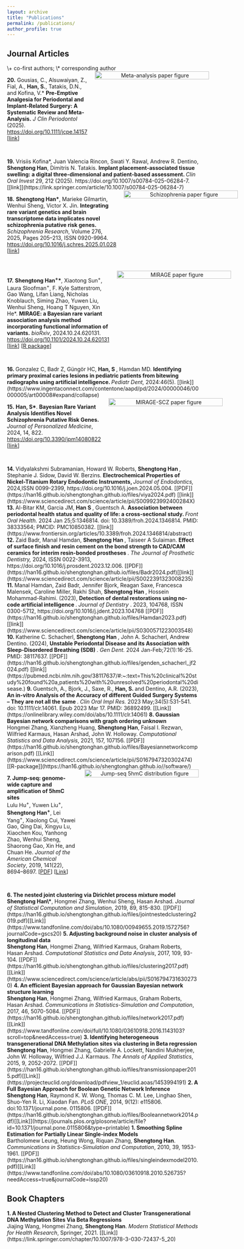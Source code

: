 ```yaml
---
layout: archive
title: "Publications"
permalink: /publications/
author_profile: true
---
```



## Journal Articles 


<span style="font-size:1em;"> 
\+ co-first authors; \* corresponding author </span>






<div style="display: flex; align-items: flex-start; gap: 20px; margin-bottom: 30px;">
  
  <!-- Left: Paper text -->
  <div style="flex: 1; font-size: 1em;">
    <p>
      <b>20.</b> Gousias, C., Alsuwaiyan, Z., Fial, A., <b>Han, S.</b>, Tatakis, D.N., and Kofina, V.*  
      <b>Pre-Emptive Analgesia for Periodontal and Implant-Related Surgery: A Systematic Review and Meta-Analysis.</b>  
      <i>J Clin Periodontol</i> (2025).  
      <a href="https://doi.org/10.1111/jcpe.14157" target="_blank">https://doi.org/10.1111/jcpe.14157</a>  
      [<a href="https://onlinelibrary.wiley.com/doi/10.1111/jcpe.14157" target="_blank">link</a>]
    </p>
  </div>

  <!-- Right: Image -->
  <div style="flex: 0 0 300px; text-align: center;">
    <a href="https://onlinelibrary.wiley.com/doi/10.1111/jcpe.14157" target="_blank">
      <img src="https://han16.github.io/shengtonghan.github.io/images/Chirs2025_Fig1.png" 
           alt="Meta-analysis paper figure" width="100%">
    </a>
  </div>
</div>





<span style="font-size:1em;">
<b> 19.</b> Vrisiis Kofina*, Juan Valencia Rincon, Swati Y. Rawal, Andrew R. Dentino, <b>Shengtong Han</b>, Dimitris N. Tatakis.  <b>
  Implant placement-associated tissue swelling: a digital three-dimensional and patient-based assessment.  </b>
<i>Clin Oral Invest  </i> 29, 212 (2025). https://doi.org/10.1007/s00784-025-06284-7. [[link]](https://link.springer.com/article/10.1007/s00784-025-06284-7)</span> 


<div style="display: flex; align-items: flex-start; gap: 20px; margin-bottom: 30px;">

  <!-- Left: Paper text -->
  <div style="flex: 1; font-size: 1em;">
    <p>
      <b>18.</b> <b>Shengtong Han*</b>, Marieke Gilmartin, Wenhui Sheng, Victor X. Jin.  
      <b>Integrating rare variant genetics and brain transcriptome data implicates novel schizophrenia putative risk genes.</b>  
      <i>Schizophrenia Research</i>, Volume 276, 2025, Pages 205–213, ISSN 0920-9964.  
      <a href="https://doi.org/10.1016/j.schres.2025.01.028" target="_blank">https://doi.org/10.1016/j.schres.2025.01.028</a>  
      [<a href="https://www.sciencedirect.com/science/article/pii/S0920996425000362" target="_blank">link</a>]
    </p>
  </div>

  <!-- Right: Image -->
  <div style="flex: 0 0 300px; text-align: center;">
    <a href="https://www.sciencedirect.com/science/article/pii/S0920996425000362" target="_blank">
      <img src="https://han16.github.io/shengtonghan.github.io/images/Han2025_DAWNSCZ.png" 
           alt="Schizophrenia paper figure" width="100%">
    </a>
  </div>

</div>









<div style="display: flex; align-items: flex-start; gap: 20px; margin-bottom: 30px;">

  <!-- Left: Paper text -->
  <div style="flex: 1; font-size: 1em;">
    <p>
      <b>17.</b> <b>Shengtong Han<sup>+</sup>*</b>, Xiaotong Sun<sup>+</sup>, Laura Sloofman<sup>+</sup>, F. Kyle Satterstrom, Gao Wang, Lifan Liang,  
      Nicholas Knoblauch, Siming Zhao, Yuwen Liu, Wenhui Sheng, Hoang T Nguyen, Xin He*.  
      <b>MIRAGE: a Bayesian rare variant association analysis method incorporating functional information of variants.</b>  
      <i>bioRxiv</i>, 2024.10.24.620131.  
      <a href="https://doi.org/10.1101/2024.10.24.620131" target="_blank">https://doi.org/10.1101/2024.10.24.620131</a>  
      [<a href="https://www.biorxiv.org/content/10.1101/828061v2.abstract" target="_blank">link</a>]  
      [<a href="https://xinhe-lab.github.io/mirage/" target="_blank">R package</a>]
    </p>
  </div>

  <!-- Right: Image -->
  <div style="flex: 0 0 300px; text-align: center;">
    <a href="https://doi.org/10.1101/2024.10.24.620131" target="_blank">
      <img src="https://han16.github.io/shengtonghan.github.io/images/Han2025_MIRAGE.png" 
           alt="MIRAGE paper figure" width="100%">
    </a>
  </div>

</div>






<span style="font-size:1em;">
<b> 16. </b> Gonzalez C, Badr Z, Güngör HC,  <b> Han, S </b>, Hamdan MD.  <b>
Identifying primary proximal caries lesions in pediatric patients from bitewing radiographs using artificial intelligence. </b> <i>
Pediatr Dent, </i> 2024:46(5). [[link]](https://www.ingentaconnect.com/contentone/aapd/pd/2024/00000046/00000005/art00008#expand/collapse) </span> 




<div style="display: flex; align-items: flex-start; gap: 20px; margin-bottom: 30px;">

  <!-- Left: Paper text -->
  <div style="flex: 1; font-size: 1em;">
    <p>
      <b>15.</b> <b>Han, S*</b>.  
      <b>Bayesian Rare Variant Analysis Identifies Novel Schizophrenia Putative Risk Genes.</b>  
      <i>Journal of Personalized Medicine</i>, 2024, 14, 822.  
      <a href="https://doi.org/10.3390/jpm14080822" target="_blank">https://doi.org/10.3390/jpm14080822</a>  
      [<a href="https://www.mdpi.com/2075-4426/14/8/822" target="_blank">link</a>]
    </p>
  </div>

  <!-- Right: Image -->
  <div style="flex: 0 0 300px; text-align: center;">
    <a href="https://www.mdpi.com/2075-4426/14/8/822" target="_blank">
      <img src="https://han16.github.io/shengtonghan.github.io/images/Han2024_MIRAGE_SCZ.png" 
           alt="MIRAGE-SCZ paper figure" width="100%">
    </a>
  </div>

</div>



<span style="font-size:1em;">
<b> 14. </b> Vidyalakshmi Subramanian, Howard W. Roberts, <b> Shengtong Han </b>, Stephanie J. Sidow, David W. Berzins. <b>
Electrochemical Properties of Nickel-Titanium Rotary Endodontic Instruments, </b> <i>
Journal of Endodontics, </i> 2024,ISSN 0099-2399,
https://doi.org/10.1016/j.joen.2024.05.004. [[PDF]](https://han16.github.io/shengtonghan.github.io/files/viya2024.pdf) [[link]](https://www.sciencedirect.com/science/article/pii/S009923992400284X) </span> 

<span style="font-size:1em;">
<b> 13. </b> Al-Bitar KM, Garcia JM, <b> Han S </b> , Guentsch A. <b> Association between periodontal health status and quality of life: a cross-sectional study. </b> <i> Front Oral Health. </i> 2024 Jan 25;5:1346814. doi: 10.3389/froh.2024.1346814. PMID: 38333564; PMCID: PMC10850382. [[link]](https://www.frontiersin.org/articles/10.3389/froh.2024.1346814/abstract) </span> 
  


<span style="font-size:1em;">
<b> 12. </b>   Zaid Badr, Manal Hamdan, <b> Shengtong Han </b>, 
Taiseer A Sulaiman. <b> Effect of surface finish and resin cement on the bond strength to CAD/CAM ceramics for interim resin-bonded prostheses </b>. <i> The Journal of Prosthetic Dentistry, </i> 2024, ISSN 0022-3913, https://doi.org/10.1016/j.prosdent.2023.12.006. [[PDF]](https://han16.github.io/shengtonghan.github.io/files/Badr2024.pdf)[[link]](https://www.sciencedirect.com/science/article/pii/S0022391323008235) </span>  

<span style="font-size:1em;">
<b> 11. </b>   Manal Hamdan, Zaid Badr, Jennifer Bjork, Reagan Saxe, Francesca Malensek, Caroline Miller, Rakhi Shah, <b >Shengtong Han </b>, Hossein Mohammad-Rahimi. (2023), <b> Detection of dental restorations using no-code artificial intelligence </b>. <i> Journal of Dentistry </i> . 2023,
104768, ISSN 0300-5712, https://doi.org/10.1016/j.jdent.2023.104768 [[PDF]](https://han16.github.io/shengtonghan.github.io/files/Hamdan2023.pdf)[[link]](https://www.sciencedirect.com/science/article/pii/S0300571223003548) </span>

<span style="font-size:1em;">
<b> 10. </b>   Katherine C. Schacherl, <b> Shengtong
Han </b>, John A. Schacherl, Andrew Dentino. (2024), <b> Unstable Periodontal Disease and its Association with Sleep-Disordered Breathing (SDB) </b>. <i> Gen Dent. </i> 2024 Jan-Feb;72(1):16-25. PMID: 38117637. [[PDF]](https://han16.github.io/shengtonghan.github.io/files/genden_schacherl_jf2024.pdf) [[link]](https://pubmed.ncbi.nlm.nih.gov/38117637/#:~:text=This%20clinical%20study%20found%20a,patients%20with%20unresolved%20periodontal%20disease.)  </span>



<span style="font-size:1em;">
<b> 9. </b>   Guentsch, A., Bjork, J., Saxe, R., <b> Han, S. </b> and Dentino, A.R. (2023), <b> An in-vitro Analysis of the Accuracy of different Guided Surgery Systems – They are not all the same </b>. <i> Clin Oral Impl Res. </i> 2023 May;34(5):531-541. doi: 10.1111/clr.14061. Epub 2023 Mar 17. PMID: 36892499. [[Link]](https://onlinelibrary.wiley.com/doi/abs/10.1111/clr.14061) </span>


<span style="font-size:1em;"> 
<b> 8. Gaussian Bayesian network comparisons with graph ordering unknown </b> <br></span>
<span style="font-size:1em;">
Hongmei Zhang, Xianzheng Huang, <b>Shengtong Han</b>, Faisal I. Rezwan, Wilfried Karmaus, Hasan Arshad, John W. Holloway. <i> Computational Statistics and Data Analysis</i>, 2021, 157, 107156. [[PDF]](https://han16.github.io/shengtonghan.github.io/files/Bayesiannetworkcomparison.pdf) [[Link]](https://www.sciencedirect.com/science/article/pii/S0167947320302474)[[R-package]](https://han16.github.io/shengtonghan.github.io//software/) </span>

 

 
 <div style="display: flex; align-items: flex-start; gap: 20px; margin-bottom: 30px;">

  <!-- Left: Paper text -->
  <div style="flex: 1; font-size: 1em;">
    <p>
      <b>7. Jump-seq: genome-wide capture and amplification of 5hmC sites</b><br>
      Lulu Hu<sup>+</sup>, Yuwen Liu<sup>+</sup>, <b>Shengtong Han<sup>+</sup></b>, Lei Yang<sup>+</sup>, Xiaolong Cui, Yawei Gao,  
      Qing Dai, Xingyu Lu, Xiaochen Kou, Yanhong Zhao, Wenhui Sheng, Shaorong Gao, Xin He, and Chuan He.  
      <i>Journal of the American Chemical Society</i>, 2019, 141(22), 8694–8697.  
      [<a href="https://han16.github.io/shengtonghan.github.io/files/jumpseq2019.pdf" target="_blank">PDF</a>]  
      [<a href="https://pubs.acs.org/doi/pdf/10.1021/jacs.9b02512" target="_blank">Link</a>]
    </p>
  </div>

  <!-- Right: Image -->
  <div style="flex: 0 0 300px; text-align: center;">
    <a href="https://pubs.acs.org/doi/pdf/10.1021/jacs.9b02512" target="_blank">
      <img src="https://han16.github.io/shengtonghan.github.io/images/5hmCdistribution.jpg" 
           alt="Jump-seq 5hmC distribution figure" width="100%">
    </a>
  </div>

</div>


<span style="font-size:1em;"> 
 <b> 6.  The nested joint clustering via Dirichlet process mixture model </b> <br></span> 
<span style="font-size:1em;">
<b>Shengtong Han\*</b>, Hongmei Zhang, Wenhui Sheng, Hasan Arshad. <i>Journal of Statistical Computation and Simulation</i>, 2019, 89, 815-830. [[PDF]](https://han16.github.io/shengtonghan.github.io/files/jointnestedclustering2019.pdf)[[Link]](https://www.tandfonline.com/doi/abs/10.1080/00949655.2019.1572756?journalCode=gscs20) </span> 

<span style="font-size:1em;"> 
<b> 5.  Adjusting background noise in cluster analysis of longitudinal data </b> <br></span> 
<span style="font-size:1em;">
<b>Shengtong Han</b>, Hongmei Zhang, Wilfried Karmaus, Graham Roberts, Hasan Arshad. <i>Computational Statistics and Data Analysis</i>, 2017, 109, 93-104. [[PDF]](https://han16.github.io/shengtonghan.github.io/files/clustering2017.pdf)[[Link]](https://www.sciencedirect.com/science/article/abs/pii/S0167947316302730) </span>  

<span style="font-size:1em;"> 
<b> 4.   An efficient Bayesian approach for Gaussian Bayesian network structure learning </b> <br></span> 
<span style="font-size:1em;">
<b>Shengtong Han</b>, Hongmei Zhang, Wilfried Karmaus, Graham Roberts, Hasan Arshad. <i>Communications in Statistics-Simulation and Computation</i>, 2017, 46, 5070-5084. [[PDF]](https://han16.github.io/shengtonghan.github.io/files/network2017.pdf)[[Link]](https://www.tandfonline.com/doi/full/10.1080/03610918.2016.1143103?scroll=top&needAccess=true) </span>

<span style="font-size:1em;"> 
<b>  3.   Identifying heterogeneous transgenerational DNA Methylation sites via clustering in Beta regression </b> <br></span> 
<span style="font-size:1em;">
<b>Shengtong Han</b>, Hongmei Zhang, Gabrielle A. Lockett, Nandini Mukherjee, John W. Holloway, Wilfried J.J. Karmaus. <i>The Annals of Applied Statistics</i>, 2015, 9, 2052-2072. [[PDF]](https://han16.github.io/shengtonghan.github.io/files/transmissionpaper2015.pdf)[[Link]](https://projecteuclid.org/download/pdfview_1/euclid.aoas/1453994191) </span> 

<span style="font-size:1em;"> 
<b>  2.    A Full Bayesian Approach for Boolean Genetic Network Inference </b> <br></span> 
<span style="font-size:1em;">
<b>Shengtong Han</b>, Raymond K. W. Wong, Thomas C. M. Lee, Linghao Shen, Shuo-Yen R. Li, Xiaodan Fan. <i>PLoS ONE</i>, 2014, 9(12): e115806. doi:10.1371/journal.pone. 0115806. [[PDF]](https://han16.github.io/shengtonghan.github.io/files/Booleannetwork2014.pdf)[[Link]](https://journals.plos.org/plosone/article/file?id=10.1371/journal.pone.0115806&type=printable) </span> 

<span style="font-size:1em;"> 
<b>  1.   Smoothing Spline Estimation for Partially Linear Single-index Models </b> <br></span> 
<span style="font-size:1em;">
Bartholomew Leung, Heung Wong, Riquan Zhang, <b>Shengtong Han</b>. <i>Communications in Statistics-Simulation and Computation</i>, 2010, 39, 1953-1961. [[PDF]](https://han16.github.io/shengtonghan.github.io/files/singleindexmodel2010.pdf)[[Link]](https://www.tandfonline.com/doi/abs/10.1080/03610918.2010.526735?needAccess=true&journalCode=lssp20) </span> 


## Book Chapters 

<span style="font-size:1em;"> 
<b>  1.   A Nested Clustering Method to Detect and Cluster Transgenerational DNA Methylation Sites Via Beta Regressions  </b> <br></span> 
<span style="font-size:1em;">
Jiajing Wang, Hongmei Zhang, <b>Shengtong Han</b>. <i> Modern Statistical Methods for Health Research</i>, Springer, 2021. [[Link]](https://link.springer.com/chapter/10.1007/978-3-030-72437-5_20) </span> 
